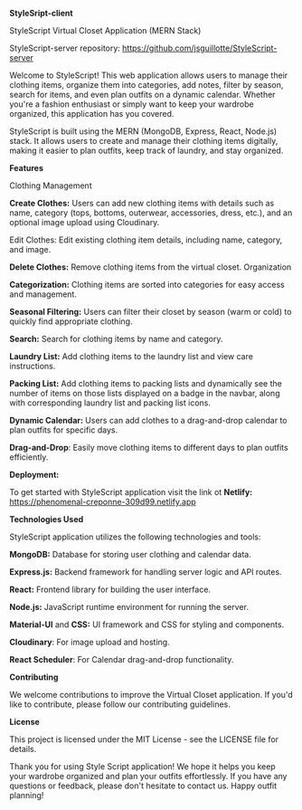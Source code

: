 **StyleSript-client**

StyleScript Virtual Closet Application (MERN Stack)

StyleScript-server repository: https://github.com/jsguillotte/StyleScript-server

Welcome to StyleScript! This web application allows users to manage their clothing items, organize them into categories, add notes, filter by season, search for items, and even plan outfits on a dynamic calendar. Whether you're a fashion enthusiast or simply want to keep your wardrobe organized, this application has you covered.

StyleScript is built using the MERN (MongoDB, Express, React, Node.js) stack. It allows users to create and manage their clothing items digitally, making it easier to plan outfits, keep track of laundry, and stay organized.

**Features**

Clothing Management

**Create Clothes:** Users can add new clothing items with details such as name, category (tops, bottoms, outerwear, accessories, dress, etc.), and an optional image upload using Cloudinary.

Edit Clothes: Edit existing clothing item details, including name, category, and image.

**Delete Clothes:** Remove clothing items from the virtual closet. Organization

**Categorization:** Clothing items are sorted into categories for easy access and management.

**Seasonal Filtering:** Users can filter their closet by season (warm or cold) to quickly find appropriate clothing.

**Search:** Search for clothing items by name and category.

**Laundry List:** Add clothing items to the laundry list and view care instructions.

**Packing List:** Add clothing items to packing lists and dynamically see the number of items on those lists displayed on a badge in the navbar, along with corresponding laundry list and packing list icons. 

**Dynamic Calendar:** Users can add clothes to a drag-and-drop calendar to plan outfits for specific days.

**Drag-and-Drop**: Easily move clothing items to different days to plan outfits efficiently.

**Deployment:**

To get started with StyleScript application visit the link ot **Netlify:** https://phenomenal-creponne-309d99.netlify.app

**Technologies Used**

StyleScript application utilizes the following technologies and tools:

**MongoDB:** Database for storing user clothing and calendar data.

**Express.js:** Backend framework for handling server logic and API routes.

**React:** Frontend library for building the user interface.

**Node.js:** JavaScript runtime environment for running the server.

**Material-UI** and **CSS:** UI framework and CSS for styling and components.

**Cloudinary**: For image upload and hosting.

**React Scheduler**: For Calendar drag-and-drop functionality.

**Contributing**

We welcome contributions to improve the Virtual Closet application. If you'd like to contribute, please follow our contributing guidelines.

**License**

This project is licensed under the MIT License - see the LICENSE file for details.

Thank you for using Style Script application! We hope it helps you keep your wardrobe organized and plan your outfits effortlessly. If you have any questions or feedback, please don't hesitate to contact us. Happy outfit planning!
